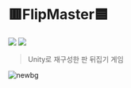 # 🟥FlipMaster🟦 #

<img src="https://img.shields.io/badge/Unity-FFFFFF?style=for-the-badge&logo=Unity&logoColor=white"> <img src="https://img.shields.io/badge/Arudino-00878F?style=for-the-badge&logo=Aruduino&logoColor=white">

> Unity로 재구성한 판 뒤집기 게임

![newbg](https://github.com/user-attachments/assets/a8c0913b-6b47-45b8-8f3a-aebc37c60e69)
